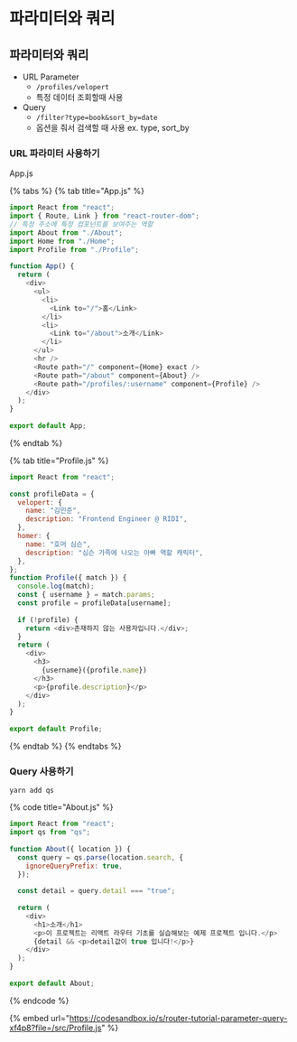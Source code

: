 # 파라미터와 쿼리

## 파라미터와 쿼리

* URL Parameter
  * `/profiles/velopert`
  * 특정 데이터 조회할때 사용
* Query
  * `/filter?type=book&sort_by=date`
  * 옵션을 줘서 검색할 때 사용 ex. type, sort\_by

### URL 파라미터 사용하기

App.js

{% tabs %}
{% tab title="App.js" %}
```javascript
import React from "react";
import { Route, Link } from "react-router-dom";
// 특정 주소에 특정 컴포넌트를 보여주는 역할
import About from "./About";
import Home from "./Home";
import Profile from "./Profile";
​
function App() {
  return (
    <div>
      <ul>
        <li>
          <Link to="/">홈</Link>
        </li>
        <li>
          <Link to="/about">소개</Link>
        </li>
      </ul>
      <hr />
      <Route path="/" component={Home} exact />
      <Route path="/about" component={About} />
      <Route path="/profiles/:username" component={Profile} />
    </div>
  );
}
​
export default App;
```
{% endtab %}

{% tab title="Profile.js" %}
```javascript
import React from "react";
​
const profileData = {
  velopert: {
    name: "김민준",
    description: "Frontend Engineer @ RIDI",
  },
  homer: {
    name: "호머 심슨",
    description: "심슨 가족에 나오는 아빠 역할 캐릭터",
  },
};
function Profile({ match }) {
  console.log(match);
  const { username } = match.params;
  const profile = profileData[username];
​
  if (!profile) {
    return <div>존재하지 않는 사용자입니다.</div>;
  }
  return (
    <div>
      <h3>
        {username}({profile.name})
      </h3>
      <p>{profile.description}</p>
    </div>
  );
}
​
export default Profile;
```
{% endtab %}
{% endtabs %}

### Query 사용하기

`yarn add qs`

{% code title="About.js" %}
```javascript
import React from "react";
import qs from "qs";
​
function About({ location }) {
  const query = qs.parse(location.search, {
    ignoreQueryPrefix: true,
  });
​
  const detail = query.detail === "true";
​
  return (
    <div>
      <h1>소개</h1>
      <p>이 프로젝트는 리액트 라우터 기초를 실습해보는 예제 프로젝트 입니다.</p>
      {detail && <p>detail값이 true 입니다!</p>}
    </div>
  );
}
​
export default About;
```
{% endcode %}

{% embed url="https://codesandbox.io/s/router-tutorial-parameter-query-xf4p8?file=/src/Profile.js" %}



